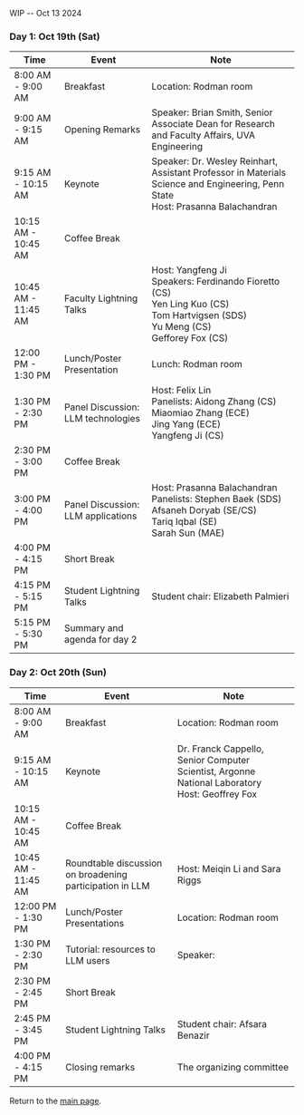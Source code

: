 WIP -- Oct 13 2024


### Day 1: Oct 19th (Sat) 

| Time                | Event                              | Note                                                                                                                                      |
|---------------------|------------------------------------|-------------------------------------------------------------------------------------------------------------------------------------------|
| 8:00 AM - 9:00 AM   | Breakfast                          | Location: Rodman room                                                                                                                     |
| 9:00 AM - 9:15 AM   | Opening Remarks                    | Speaker: Brian Smith, Senior Associate Dean for Research and Faculty Affairs, UVA Engineering                                             |
| 9:15 AM - 10:15 AM  | Keynote                            | Speaker: Dr. Wesley Reinhart, Assistant Professor in Materials Science and Engineering, Penn State <br>Host: Prasanna Balachandran        |
| 10:15 AM - 10:45 AM | Coffee Break                       |                                                                                                                                           |
| 10:45 AM - 11:45 AM | Faculty Lightning Talks            | Host: Yangfeng Ji<br>Speakers: Ferdinando Fioretto (CS)<br>Yen Ling Kuo (CS)<br>Tom Hartvigsen (SDS)<br>Yu Meng (CS)<br>Gefforey Fox (CS) |
| 12:00 PM - 1:30 PM  | Lunch/Poster Presentation          | Lunch: Rodman room                                                                                                                        |
| 1:30 PM - 2:30 PM   | Panel Discussion: LLM technologies | Host: Felix Lin<br>Panelists: Aidong Zhang (CS)<br>Miaomiao Zhang (ECE)<br>Jing Yang (ECE)<br>Yangfeng Ji (CS)                            |
| 2:30 PM - 3:00 PM   | Coffee Break                       |                                                                                                                                           |
| 3:00 PM - 4:00 PM   | Panel Discussion: LLM applications | Host: Prasanna Balachandran<br>Panelists: Stephen Baek (SDS) <br>Afsaneh Doryab (SE/CS)<br>Tariq Iqbal (SE) <br>Sarah Sun (MAE)           |
| 4:00 PM - 4:15 PM   | Short Break                        |                                                                                                                                           |
| 4:15 PM - 5:15 PM   | Student Lightning Talks            | Student chair: Elizabeth Palmieri                                                                                                         |
| 5:15 PM - 5:30 PM   | Summary and agenda for day 2       |                                                                                                                                           |

### Day 2: Oct 20th (Sun) 

| Time                     | Event                                                   | Note                                                                                                      |
|--------------------------|---------------------------------------------------------|-----------------------------------------------------------------------------------------------------------|
| 8:00 AM - 9:00 AM        | Breakfast                                               | Location: Rodman room                                                                                     |
| 9:15 AM - 10:15 AM       | Keynote                                                 | Dr. Franck Cappello, Senior Computer Scientist, Argonne National Laboratory<br>Host: Geoffrey Fox          |
| 10:15 AM - 10:45 AM      | Coffee Break                                            |                                                                                                           |
| 10:45 AM - 11:45 AM      | Roundtable discussion on broadening participation in LLM | Host: Meiqin Li and Sara Riggs                                                                            |
| 12:00 PM - 1:30 PM       | Lunch/Poster Presentations                               | Location: Rodman room                                                                                     |
| 1:30 PM - 2:30 PM        | Tutorial: resources to LLM users                        | Speaker: <Yangfeng Ji>                                                                                               |
| 2:30 PM - 2:45 PM        | Short Break                                             |                                                                                                           |
| 2:45 PM - 3:45 PM        | Student Lightning Talks                                 | Student chair: Afsara Benazir                                                                                                          |
| 4:00 PM - 4:15 PM        | Closing remarks                                         | The organizing committee                                                                                  |

Return to the [main page](README.md).

